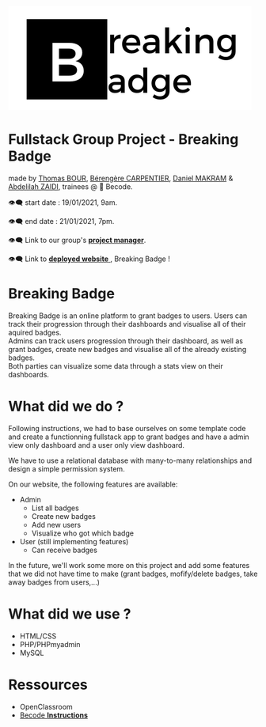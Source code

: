![BreakingBadge](./logoReadme.png)

# Fullstack Group Project - Breaking Badge

made by [Thomas BOUR](https://github.com/ThomasBour), [Bérengère CARPENTIER](https://github.com/carpentierberengere), [Daniel MAKRAM](https://github.com/Daniel-Makram) & [Abdelilah ZAIDI](https://github.com/abdelilahzaidi), trainees @ :office: Becode.

:eye_speech_bubble: start date : 19/01/2021, 9am.  

:eye_speech_bubble: end date : 21/01/2021, 7pm. 

:eye_speech_bubble: Link to our group's [**project manager**](https://github.com/Daniel-Makram/Breaking_Badge/projects/1).

:eye_speech_bubble: Link to [**deployed website** ](http://danielmakramghatas.be/template/), Breaking Badge !

# Breaking Badge 
Breaking Badge is an online platform to grant badges to users. 
Users can track their progression through their dashboards and visualise all of their aquired badges.  
Admins can track users progression through their dashboard, as well as grant badges, create new badges and visualise all of the already existing badges.  
Both parties can visualize some data through a stats view on their dashboards.

# What did we do ?
Following instructions, we had to base ourselves on some template code and create a functionning fullstack app to grant badges and have a admin view only dashboard and a user only view dashboard.  

We have to use a relational database with many-to-many relationships and design a simple permission system. 

On our website, the following features are available:
* Admin
  - List all badges
  - Create new badges 
  - Add new users
  - Visualize who got which badge
* User (still implementing features)
  - Can receive badges  
  
In the future, we'll work some more on this project and add some features that we did not have time to make (grant badges, mofify/delete badges, take away badges from users,...)  


# What did we use ? 

* HTML/CSS
* PHP/PHPmyadmin
* MySQL

# Ressources

* OpenClassroom
* [Becode **Instructions**](https://github.com/becodeorg/bxl-hopper-1-25/tree/master/The%20Mountain/12.PHP/0.Projects/4.breaking_badge)


